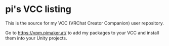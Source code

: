 # pi's VCC listing

This is the source for my VCC (VRChat Creator Companion) user repository.

Go to https://vpm.pimaker.at/ to add my packages to your VCC and install them into your Unity projects.